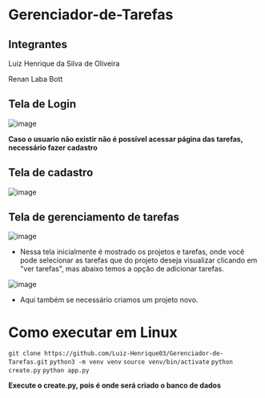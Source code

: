 # Gerenciador-de-Tarefas

## Integrantes

Luiz Henrique da Silva de Oliveira

Renan Laba Bott

## Tela de Login

![image](https://github.com/user-attachments/assets/8e4fc601-8cef-4ff1-a104-ff92963c6815)


**Caso o usuario não existir não é possível acessar página das tarefas, necessário fazer cadastro**


## Tela de cadastro

![image](https://github.com/user-attachments/assets/f2c7b2bb-014a-4fed-9d31-0a4fbd2bac02)

## Tela de gerenciamento de tarefas

![image](https://github.com/user-attachments/assets/697ad761-5a5c-4541-bcac-6aafec54e316)

- Nessa tela inicialmente é mostrado os projetos e tarefas, onde você pode selecionar as tarefas que do projeto deseja visualizar clicando em "ver tarefas", mas abaixo temos a opção de adicionar tarefas.

![image](https://github.com/user-attachments/assets/c4f96995-e363-4a60-a15f-96446afc49c0)

- Aqui também se necessário criamos um projeto novo.

# Como executar em Linux


`git clone https://github.com/Luiz-Henrique03/Gerenciador-de-Tarefas.git`
`python3 -m venv venv`
`source venv/bin/activate`
`python create.py`
`python app.py`

**Execute o create.py, pois é onde será criado o banco de dados**










